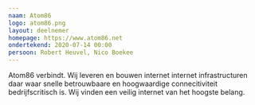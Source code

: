 ```yaml
---
naam: Atom86
logo: atom86.png
layout: deelnemer
homepage: https://www.atom86.net
ondertekend: 2020-07-14 00:00
persoon: Robert Heuvel, Nico Boekee
---
```

Atom86 verbindt. Wij leveren en bouwen internet internet infrastructuren daar waar snelle betrouwbaare en hoogwaardige connecitiviteit bedrijfscritisch is. Wij vinden een veilig internet van het hoogste belang.